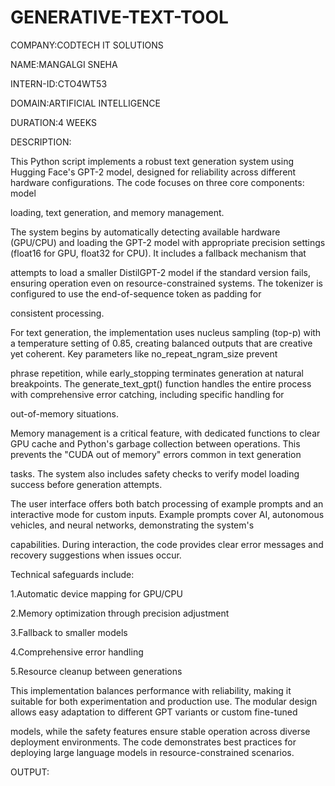 # GENERATIVE-TEXT-TOOL

COMPANY:CODTECH IT SOLUTIONS

NAME:MANGALGI SNEHA

INTERN-ID:CTO4WT53

DOMAIN:ARTIFICIAL INTELLIGENCE

DURATION:4 WEEKS

DESCRIPTION:

This Python script implements a robust text generation system using Hugging Face's GPT-2 model, designed for reliability across different hardware configurations. The code focuses on three core components: model 

loading, text generation, and memory management.

The system begins by automatically detecting available hardware (GPU/CPU) and loading the GPT-2 model with appropriate precision settings (float16 for GPU, float32 for CPU). It includes a fallback mechanism that 

attempts to load a smaller DistilGPT-2 model if the standard version fails, ensuring operation even on resource-constrained systems. The tokenizer is configured to use the end-of-sequence token as padding for 

consistent processing.

For text generation, the implementation uses nucleus sampling (top-p) with a temperature setting of 0.85, creating balanced outputs that are creative yet coherent. Key parameters like no_repeat_ngram_size prevent 

phrase repetition, while early_stopping terminates generation at natural breakpoints. The generate_text_gpt() function handles the entire process with comprehensive error catching, including specific handling for 

out-of-memory situations.

Memory management is a critical feature, with dedicated functions to clear GPU cache and Python's garbage collection between operations. This prevents the "CUDA out of memory" errors common in text generation 

tasks. The system also includes safety checks to verify model loading success before generation attempts.


The user interface offers both batch processing of example prompts and an interactive mode for custom inputs. Example prompts cover AI, autonomous vehicles, and neural networks, demonstrating the system's 

capabilities. During interaction, the code provides clear error messages and recovery suggestions when issues occur.



Technical safeguards include:

1.Automatic device mapping for GPU/CPU

2.Memory optimization through precision adjustment

3.Fallback to smaller models

4.Comprehensive error handling

5.Resource cleanup between generations


This implementation balances performance with reliability, making it suitable for both experimentation and production use. The modular design allows easy adaptation to different GPT variants or custom fine-tuned 

models, while the safety features ensure stable operation across diverse deployment environments. The code demonstrates best practices for deploying large language models in resource-constrained scenarios.


OUTPUT:

